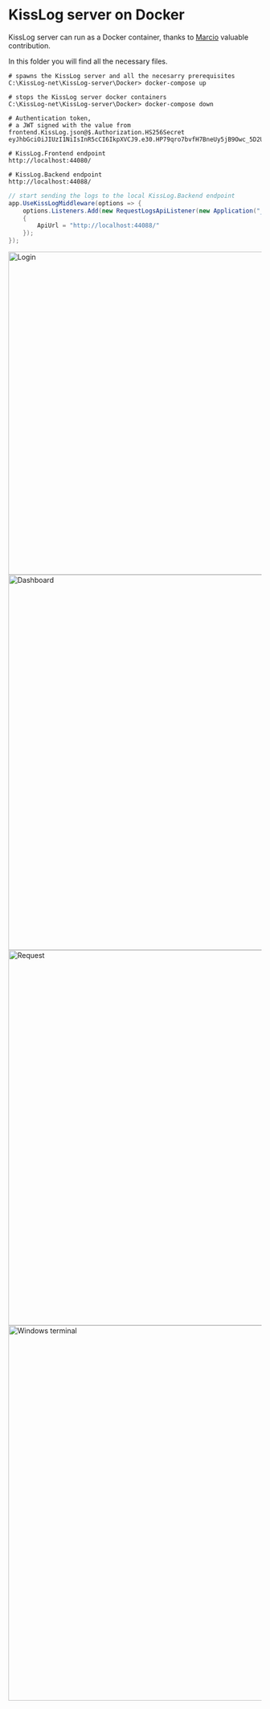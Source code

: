 # KissLog server on Docker

KissLog server can run as a Docker container, thanks to [Marcio](https://github.com/zimbres) valuable contribution.

In this folder you will find all the necessary files.

```none
# spawns the KissLog server and all the necesarry prerequisites
C:\KissLog-net\KissLog-server\Docker> docker-compose up

# stops the KissLog server docker containers
C:\KissLog-net\KissLog-server\Docker> docker-compose down

# Authentication token,
# a JWT signed with the value from frontend.KissLog.json@$.Authorization.HS256Secret
eyJhbGciOiJIUzI1NiIsInR5cCI6IkpXVCJ9.e30.HP79qro7bvfH7BneUy5jB9Owc_5D2UavFDulRETAl9E

# KissLog.Frontend endpoint
http://localhost:44080/

# KissLog.Backend endpoint
http://localhost:44088/
```

```csharp
// start sending the logs to the local KissLog.Backend endpoint
app.UseKissLogMiddleware(options => {
    options.Listeners.Add(new RequestLogsApiListener(new Application("_OrganizationId_","_ApplicationId_"))
    {
        ApiUrl = "http://localhost:44088/"
    });
});
```

<img width="642" alt="Login" src="https://github.com/KissLog-net/KissLog-server/assets/39127098/30b3b8bd-d7d4-4e79-9e5d-771df2f41174">

<img width="746" alt="Dashboard" src="https://github.com/KissLog-net/KissLog-server/assets/39127098/a50d654e-5a0b-4094-b328-63dad69f2e53">

<img width="746" alt="Request" src="https://github.com/KissLog-net/KissLog-server/assets/39127098/21517eae-a70b-4ccc-8277-f1314a2850ac">

<img width="746" alt="Windows terminal" src="https://github.com/KissLog-net/KissLog-server/assets/39127098/50c1adbf-7a1b-4cec-a22a-ceefdf9a91b7">

